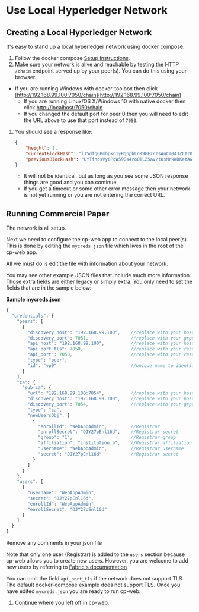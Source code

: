 # Use Local Hyperledger Network

## Creating a Local Hyperledger Network

It's easy to stand up a local hyperledger network using docker compose.

1. Follow the docker compose [Setup Instructions](https://hub.docker.com/r/ibmblockchain/fabric-peer).
1. Make sure your network is alive and reachable by testing the HTTP `/chain` endpoint served up by your peer(s). You can do this using your browser.
  - If you are running Windows with docker-toolbox then click [http://192.168.99.100:7050/chain](http://192.168.99.100:7050/chain)
	- If you are running Linux/OS X/Windows 10 with native docker then click [http://localhost:7050/chain](http://localhost:7050/chain)
	- If you changed the default port for peer 0 then you will need to edit the URL above to use that port instead of `7050`.
1. You should see a response like:

	```json
	{
		"height": 1,
		"currentBlockHash": "lJ5dfqGBmhpkn1yHgbpbLnK9GEzrzsAnCm0AJZCIr0GaYznWDCt7j9yC09fGUe2MNXS+HEooKBbajHb+T40kIg==",
		"previousBlockHash": "UYTfnosVy6PqW59Gs4roQTLZ5av/t8sMrkWDKetAwFzoueZ3SkIcW6qPVLQPHuxCJO17AxLYsjzmYNN1fNtwFg=="
	}
	```

	- It will not be identical, but as long as you see some JSON response things are good and you can continue
	- If you get a timeout or some other error message then your network is not yet running or you are not entering the correct URL.

## Running Commercial Paper

The network is all setup. 

Next we need to configure the cp-web app to connect to the local peer(s).
This is done by editing the `mycreds.json` file which lives in the root of the cp-web app.

All we must do is edit the file with information about your network.

You may see other example JSON files that include much more information. 
Those extra fields are either legacy or simply extra. 
You only need to set the fields that are in the sample below:

__Sample mycreds.json__

```js
{
  "credentials": {
    "peers": [
      {
        "discovery_host": "192.168.99.100",    //replace with your hostname or ip of a peer
        "discovery_port": 7051,                //replace with your grpc port
        "api_host": "192.168.99.100",          //replace with your hostname or ip of a peer
        "api_port_tls": 7050,                  //replace with your rest port
        "api_port": 7050,                      //replace with your rest port
        "type": "peer",
        "id": "vp0"                            //unique name to identify peer (anything you want)
      }
    ],
    "ca": {
      "sub-ca": {
        "url": "192.168.99.100:7054",          //replace with your hostname or ip of ca with the port
        "discovery_host": "192.168.99.100",    //replace with your hostname or ip of can
        "discovery_port": 7054,                //replace with your grpc port
        "type": "ca",
        "newUsersObj": [
          {
            "enrollId": "WebAppAdmin",         //Registrar
            "enrollSecret": "DJY27pEnl16d",    //Registrar secret
            "group": "1",                      //Registrar group
            "affiliation": "institution_a",    //Registrar affiliation
            "username": "WebAppAdmin",         //Registrar username
            "secret": "DJY27pEnl16d"           //Registrar secret
          }
        ]
      }
    },
    "users": [
      {
        "username": "WebAppAdmin",
        "secret": "DJY27pEnl16d",
        "enrollId": "WebAppAdmin",
        "enrollSecret": "DJY27pEnl16d"
      }
    ]
  }
}
```

Remove any comments in your json file

Note that only one user (Registrar) is added to the `users` section because cp-web allows you to create new users. 
However, you are welcome to add new users by referring to [Fabric's documentation](https://github.com/hyperledger/fabric/blob/v0.6/membersrvc/membersrvc.yaml)

You can omit the field `api_port_tls` if the network does not support TLS. 
The default docker-compose example does not support TLS. 
Once you have edited `mycreds.json` you are ready to run cp-web. 

1. Continue where you left off in [cp-web](../README.md).
